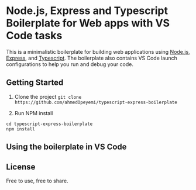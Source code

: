 # Node.js, Express and Typescript Boilerplate for Web apps with VS Code tasks

This is a minimalistic boilerplate for building web applications using [Node.js](https://nodejs.org/en/), [Express](https://www.npmjs.com/package/express), and [Typescript](https://www.typescriptlang.org/). The boilerplate also contains VS Code launch configurations to help you run and debug your code.

## Getting Started
1. Clone the project
``` git clone https://github.com/ahmedOpeyemi/typescript-express-boilerplate ```

2. Run NPM install
```
cd typescript-express-boilerplate
npm install
```

## Using the boilerplate in VS Code


## License
Free to use, free to share.

